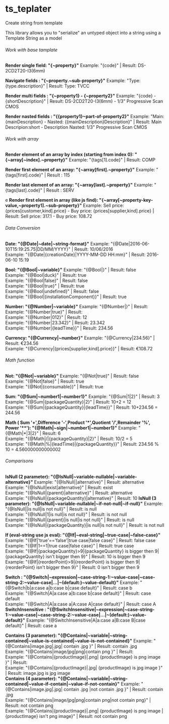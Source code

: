 # ts_teplater

Create string from template


This library allows you to "serialize" an untyped object into a string using a Template String as a model

###### Work with base tamplate

**Render single field: "{~property}"** Example: "{code}" | Result: DS-2CD2T20-I3(6mm)

**Navigate fields : "{~property.~sub-property}"** Example: "Type: {type.description}" | Result: Type: TVCC

**Render multi fields : "{~property1} - {~property2}"** Example: "{code} - {shortDescription}" | Result: DS-2CD2T20-I3(6mm) - 1/3" Progressive Scan CMOS

**Render nasted fields : "{{property1}~part-of-property2}"** Example: "Main: {mainDescription} - Nasted: {{mainDescription}Description}" | Result: Main Descripion:short - Description Nasted: 1/3" Progressive Scan CMOS

###### Work with array

**Render element of an array by index (starting from index 0): "{~array\[~index\].~property}"** Example: "{tags\[1\].code}" | Result: COMP

**Render first element of an array: "{~array\[first\].~property}"** Example: "{tags\[first\].code}" | Result : 115

**Render last element of an array: "{~array\[last\].~property}"** Example: "{tags\[last\].code}" | Result : SERV

e **Render first element in array (like js find): "{~array\[~property-key-value,~property1\].~sub-property}"** Example: Sell price: {prices\[customer,kind\].price} - Buy price: {prices\[supplier,kind\].price} | Result: Sell price: 317.1 - Buy price: 108.72

###### Data Conversion

**Date: "{@Date|~date|~string-format}"** Example: "{@Date|2016-06-10T15:19:25.75|DD/MM/YYYY}" | Result: 10/06/2016  
Example: "{@Date|{creationDate}|YYYY-MM-DD HH:mm}" | Result: 2016-06-10 15:19

**Bool: "{@Bool|~variable}"** Example: "{@Bool|}" | Result: false  
Example: "{@Bool|duck}" | Result: true  
Example: "{@Bool|false}" | Result: false  
Example: "{@Bool|true}" | Result: true  
Example: "{@Bool|undefined}" | Result: false  
Example: "{@Bool|{installationComponent}}" | Result: true  

**Number: "{@Number|~variable}"** Example: "{@Number|}" | Result:  
Example: "{@Number|true}" | Result:  
Example: "{@Number|012}" | Result: 12  
Example: "{@Number|23.342}" | Result: 23.342  
Example: "{@Number|{leadTime}}" | Result: 234.56  

**Currency: "{@Currency|~number}"** Example: "{@Currency|234.56}" | Result: €234.56  
Example: "{@Currency|{prices\[supplier,kind\].price}}" | Result: €108.72

###### Math function

**Not: "{@Not|~variable}"** Example: "{@Not|true}" | Result: false  
Example: "{@Not|false}" | Result: true  
Example: "{@Not|{consumable}}" | Result: true  

**Sum: "{@Sum|~number1|~number1}"** Example: "{@Sum|1|2}" | Result: 3  
Example: "{@Sum|{packageQuantity}|2}" | Result: 10+2 = 12  
Example: "{@Sum|{packageQuantity}|{leadTime}}" | Result: 10+234.56 = 244.56

**Math ( Sum '+',Difference '-',Product '\*',Quotient '/',Remainder '%', Power '\*\*'): "{@Math|~sign|~number1|~number1}"** Example: "{@Math|\*|3|2}" | Result: 6  
Example: "{@Math|/|{packageQuantity}|2}" | Result: 10/2 = 5  
Example: "{@Math|%|{leadTime}|{packageQuantity}}" | Result: 234.56 % 10 = 4.560000000000002  

###### Comparisons

**IsNull (2 parameter): "{@IsNull|~variable-nullable|~variable-alternative}"** Example: "{@IsNull||alternative}" | Result: alternative  
Example: "{@IsNull|exist|alternative}" | Result: exist  
Example: "{@IsNull|{parent}|alternative}" | Result: alternative  
Example: "{@IsNull|{packageQuantity}|alternative}" | Result: 10 **IsNull (3 parameter): "{@IsNull|~variable-nullable|~if-not-null|~if-null}"** Example: "{@IsNull||is null|is not null}" | Result: is null  
Example: "{@IsNull|1|is null|is not null}" | Result: is not null  
Example: "{@IsNull|{parent}|is null|is not null}" | Result: is null  
Example: "{@IsNull|{packageQuantity}|is null|is not null}" | Result: is not null

**If (eval-string use js eval): "{@If|~eval-string|~true-case|~false-case}"** Example: "{@If|'true'=='false'|true case|false case}" | Result: false case  
Example: "{@If|1==1|true case|false case}" | Result: true case  
Example: "{@If|{packageQuantity}>9|{packageQuantity} is bigger then 9|{packageQuantity} isn't bigger then 9}" | Result: 10 is bigger then 9  
Example: "{@If|{reorderPoint}>9|{reorderPoint} is bigger then 9|{reorderPoint} isn't bigger then 9}" | Result: 0 isn't bigger then 9

**Switch : "{@Switch|~expression|~case-string-1:~value-case|~case-string-2:~value-case|...|~(default:)~value-default}"** Example: "{@Switch|b|a:case a|b:case b|case default}" | Result: case b  
Example: "{@Switch|A|a:case a|b:case b|case default}" | Result: case default  
Example: "{@Switch|A|a:case a|A:case A|case default}" | Result: case A  
**SwitchInsensitive : "{@SwitchInsensitive|~expression|~case-string-1:~value-case|~case-string-2:~value-case|...|~(default:)~value-default}"** Example: "{@SwitchInsensitive|A|a:case a|B:case B|case default}" | Result: case a  

**Contains (3 parameter): "{@Contains|~variable|~string-contained|~value-is-contained|~value-is-not-contained}"** Example: "{@Contains|image.jpg|.jpg| contain .jpg }" | Result: contain .jpg  
Example: "{@Contains|image/jpg|png|contain png }" | Result:  
Example: "{@Contains|{productImage}|.png| {productImage} is png image }" | Result:  
Example: "{@Contains|{productImage}|.jpg| {productImage} is jpg image }" | Result: image.jpg is jpg image  
**Contains (4 parameter): "{@Contains|~variable|~string-contained|~value-if-contain|~value-if-not-contain}"** Example: "{@Contains|image.jpg|.jpg| contain .jpg |not contain .jpg }" | Result: contain .jpg  
Example: "{@Contains|image/jpg|png|contain png|not contain png}" | Result: not contain png  
Example: "{@Contains|{productImage}|.png| {productImage} is png image | {productImage} isn't png image}" | Result: not contain png
